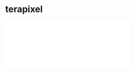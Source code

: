 terapixel
=========

<embed src="/42am/logos/raw/master/terapixel/terapixel.svg" type="image/svg+xml" width="400px" />

